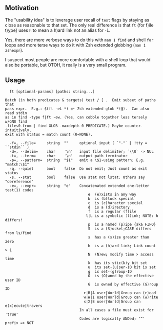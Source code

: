 Motivation
----------

The "usability idea" is to leverage user recall of `test` flags by staying as
close as reasonable to that set.  The only real difference is that `ft` {for
f)ile t)ype} uses `h` to mean a h)ard link not an alias for -L.

Yes, there are more verbose ways to do this with `man 1 find` and shell `for`
loops and more terse ways to do it with Zsh extended globbing (`man 1 zshexpn`).

I suspect most people are more comfortable with a shell loop that would also be
portable, but OTOH, it really is a very small program.

Usage
-----
```
  ft [optional-params] [paths: string...]

Batch (in both predicates & targets) test / [ .  Emit subset of paths that
pass expr.  E.g.: $(ft -eL *) =~ Zsh extended glob *(@).  Can also read stdin
as in find -type f|ft -ew. (Yes, can cobble together less tersely w/GNU find
-files0-from | find GLOB -maxdepth 0 PREDICATE.) Maybe counter-intuitively,
exit with status = match count (0=NONE).

  -f=, --file=     string  ""     optional input ( `"-"` | !tty = ``stdin`` )
  -d=, --delim=    char    '\n'   input file delimiter; `\\0` -> NUL
  -t=, --term=     char    '\n'   output path terminator
  -p=, --pattern=  string  "$1"   emit a \$1-using pattern; E.g. "match:\$1"
  -q, --quiet      bool    false  Do not emit; Just count as exit status
  -s, --stat       bool    false  Use stat not lstat; Others say "dereference"
  -e=, --expr=     string  "e"    Concatenated extended one-letter test(1) codes
                                      e  (e)xists in any way
                                      b  is (b)lock special
                                      c  is (c)haracter special
                                      d  is a (d)irectory
                                      f  is a regular (f)ile
                                     l|L is a symbolic (l)ink; NOTE: h differs!
                                      p  is a named (p)ipe {aka FIFO}
                                      S  is a (S)ocket;CASE differs from ls/find
                                      s  has a (s)ize greater than zero
                                      h  is a (h)ard link; Link count > 1
                                      N  (N)ew; modify time > access time
                                      k  has its stic(k)y bit set
                                      u  its set-(u)ser-ID bit is set
                                      g  is set-(g)roup-ID
                                      O  is (O)wned by the effective user ID
                                      G  is owned by effective (G)roup ID
                                    r|R|A user|World|Group can (r)ead
                                    w|W|I user|World|Group can (w)rite
                                    x|X|E user|World|Group can e(x)ecute|travers
                                  In all cases a file must exist for 'true'
                                  Codes are logically ANDed; '^' prefix => NOT
```
